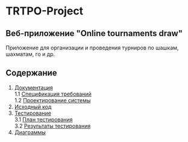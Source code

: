 # TRTPO-Project
## Веб-приложение "Online tournaments draw"
Приложение для организации и проведения турниров по шашкам, шахматам, го и др.

## Содержание

1. [Документация](https://github.com/UlaShu/TRTPO-Project/tree/master/Documents)  
1.1 [Спецификация требований](https://github.com/UlaShu/TRTPO-Project/tree/master/Documents/Requirements/Requirements.md)   
1.2 [Проектирование системы](https://github.com/UlaShu/TRTPO-Project/tree/master/Documents/SystemProject/SystemProject.md)   
2. [Исходный код](https://github.com/UlaShu/TRTPO-Project/tree/master/Source)
3. [Тестирование](https://github.com/UlaShu/TRTPO-Project/tree/master/Testing)  
3.1 [План тестирования](https://github.com/UlaShu/TRTPO-Project/tree/master/Testing/Test%20plan.md)       
3.2 [Результаты тестирования](https://github.com/UlaShu/TRTPO-Project/tree/master/Testing/Test%20result.md) 
4. [Диаграммы](https://github.com/UlaShu/TRTPO-Project/tree/master/Diagramms) 
